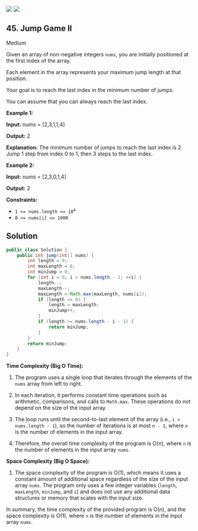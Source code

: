 [![](https://img.shields.io/github/stars/javadev/LeetCode-in-Java?label=Stars&style=flat-square)](https://github.com/javadev/LeetCode-in-Java)
[![](https://img.shields.io/github/forks/javadev/LeetCode-in-Java?label=Fork%20me%20on%20GitHub%20&style=flat-square)](https://github.com/javadev/LeetCode-in-Java/fork)

## 45\. Jump Game II

Medium

Given an array of non-negative integers `nums`, you are initially positioned at the first index of the array.

Each element in the array represents your maximum jump length at that position.

Your goal is to reach the last index in the minimum number of jumps.

You can assume that you can always reach the last index.

**Example 1:**

**Input:** nums = [2,3,1,1,4]

**Output:** 2

**Explanation:** The minimum number of jumps to reach the last index is 2. Jump 1 step from index 0 to 1, then 3 steps to the last index. 

**Example 2:**

**Input:** nums = [2,3,0,1,4]

**Output:** 2 

**Constraints:**

*   <code>1 <= nums.length <= 10<sup>4</sup></code>
*   `0 <= nums[i] <= 1000`

## Solution

```java
public class Solution {
    public int jump(int[] nums) {
        int length = 0;
        int maxLength = 0;
        int minJump = 0;
        for (int i = 0; i < nums.length - 1; ++i) {
            length--;
            maxLength--;
            maxLength = Math.max(maxLength, nums[i]);
            if (length <= 0) {
                length = maxLength;
                minJump++;
            }
            if (length >= nums.length - i - 1) {
                return minJump;
            }
        }
        return minJump;
    }
}
```

﻿**Time Complexity (Big O Time):**

1. The program uses a single loop that iterates through the elements of the `nums` array from left to right.

2. In each iteration, it performs constant time operations such as arithmetic, comparisons, and calls to `Math.max`. These operations do not depend on the size of the input array.

3. The loop runs until the second-to-last element of the array (i.e., `i < nums.length - 1`), so the number of iterations is at most `n - 1`, where `n` is the number of elements in the input array.

4. Therefore, the overall time complexity of the program is O(n), where `n` is the number of elements in the input array `nums`.

**Space Complexity (Big O Space):**

1. The space complexity of the program is O(1), which means it uses a constant amount of additional space regardless of the size of the input array `nums`. The program only uses a few integer variables (`length`, `maxLength`, `minJump`, and `i`) and does not use any additional data structures or memory that scales with the input size.

In summary, the time complexity of the provided program is O(n), and the space complexity is O(1), where `n` is the number of elements in the input array `nums`.
